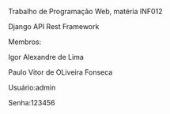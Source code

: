 Trabalho de Programação Web, matéria INF012

Django API Rest Framework


Membros:

Igor Alexandre de Lima

Paulo Vitor de OLiveira Fonseca


Usuário:admin

Senha:123456
